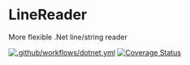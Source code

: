 # LineReader
More flexible .Net line/string reader

[![.github/workflows/dotnet.yml](https://github.com/jas88/LineReader/actions/workflows/dotnet.yml/badge.svg)](https://github.com/jas88/LineReader/actions/workflows/dotnet.yml) [![Coverage Status](https://coveralls.io/repos/github/jas88/LineReader/badge.svg)](https://coveralls.io/github/jas88/LineReader)